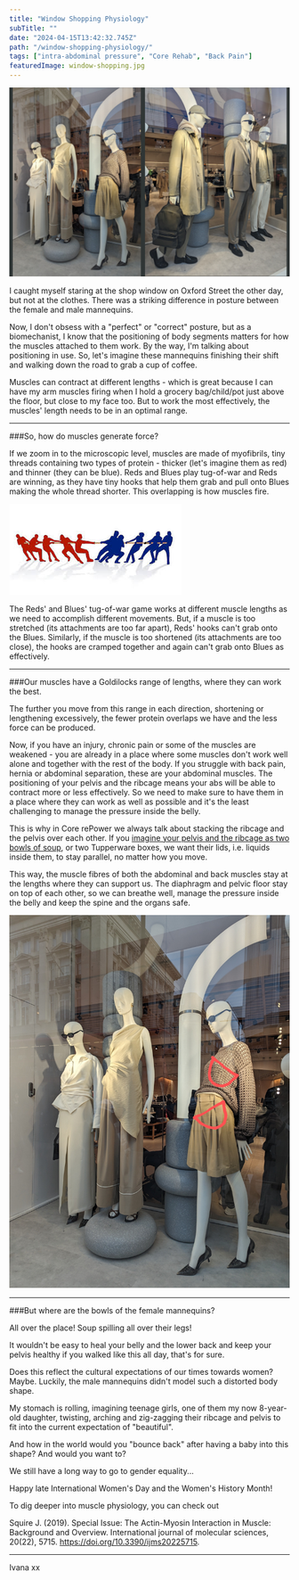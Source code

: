 ```yaml
---
title: "Window Shopping Physiology"
subTitle: ""
date: "2024-04-15T13:42:32.745Z"
path: "/window-shopping-physiology/"
tags: ["intra-abdominal pressure", "Core Rehab", "Back Pain"]
featuredImage: window-shopping.jpg
---
```


![Mannequins](window-shopping.jpg)

I caught myself staring at the shop window on Oxford Street the other day, but not at the clothes. There was a striking difference in posture between the female and male mannequins.

Now, I don't obsess with a "perfect" or "correct" posture, but as a biomechanist, I know that the positioning of body segments matters for how the muscles attached to them work. By the way, I'm talking about positioning in use. So, let's imagine these mannequins finishing their shift and walking down the road to grab a cup of coffee.

Muscles can contract at different lengths - which is great because I can have my arm muscles firing when I hold a grocery bag/child/pot just above the floor, but close to my face too. But to work the most effectively, the muscles' length needs to be in an optimal range. 

* * *

###So, how do muscles generate force?

If we zoom in to the microscopic level, muscles are made of myofibrils, tiny threads containing two types of protein - thicker (let's imagine them as red) and thinner (they can be blue). Reds and Blues play tug-of-war and Reds are winning, as they have tiny hooks that help them grab and pull onto Blues making the whole thread shorter. This overlapping is how muscles fire.

![tug of war illustration](tug-of-war.jpeg)

The Reds' and Blues' tug-of-war game works at different muscle lengths as we need to accomplish different movements. But, if a muscle is too stretched (its attachments are too far apart), Reds' hooks can't grab onto the Blues. Similarly, if the muscle is too shortened (its attachments are too close), the hooks are cramped together and again can't grab onto Blues as effectively. 

* * *

###Our muscles have a Goldilocks range of lengths, where they can work the best. 

The further you move from this range in each direction, shortening or lengthening excessively, the fewer protein overlaps we have and the less force can be produced. 

Now, if you have an injury, chronic pain or some of the muscles are weakened - you are already in a place where some muscles don't work well alone and together with the rest of the body. If you struggle with back pain, hernia or abdominal separation, these are your abdominal muscles. The positioning of your pelvis and the ribcage means your abs will be able to contract more or less effectively. So we need to make sure to have them in a place where they can work as well as possible and it's the least challenging to manage the pressure inside the belly.

This is why in Core rePower we always talk about stacking the ribcage and the pelvis over each other. If you <a href="https://www.youtube.com/shorts/DUDWQaMhrw0">imagine your pelvis and the ribcage as two bowls of soup</a>, or two Tupperware boxes, we want their lids, i.e. liquids inside them, to stay parallel, no matter how you move. 

This way, the muscle fibres of both the abdominal and back muscles stay at the lengths where they can support us. The diaphragm and pelvic floor stay on top of each other, so we can breathe well, manage the pressure inside the belly and keep the spine and the organs safe. 

![Women mannequins](women-mannequins-bowls.jpg)

* * *

###But where are the bowls of the female mannequins? 

All over the place! Soup spilling all over their legs! 

It wouldn't be easy to heal your belly and the lower back and keep your pelvis healthy if you walked like this all day, that's for sure. 

Does this reflect the cultural expectations of our times towards women? Maybe. Luckily, the male mannequins didn't model such a distorted body shape.

My stomach is rolling, imagining teenage girls, one of them my now 8-year-old daughter, twisting, arching and zig-zagging their ribcage and pelvis to fit into the current expectation of "beautiful". 

And how in the world would you "bounce back" after having a baby into this shape? And would you want to? 

We still have a long way to go to gender equality... 

Happy late International Women's Day and the Women's History Month! 

To dig deeper into muscle physiology, you can check out 

Squire J. (2019). Special Issue: The Actin-Myosin Interaction in Muscle: Background and Overview. International journal of molecular sciences, 20(22), 5715. https://doi.org/10.3390/ijms20225715.

* * *

Ivana xx